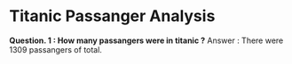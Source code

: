 # Titanic Passanger Analysis
**Question. 1 : How many passangers were in titanic ?**
Answer : There were 1309 passangers of total.






<!-- # Titanic Passangers Predictions -->

<!-- Ref: DataFrames -->
